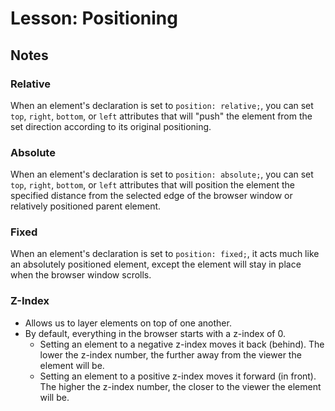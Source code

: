 # Lesson: Positioning

## Notes

### Relative

When an element's declaration is set to `position: relative;`, you can set `top`, `right`, `bottom`, or `left` attributes that will "push" the element from the set direction according to its original positioning.

### Absolute

When an element's declaration is set to `position: absolute;`, you can set `top`, `right`, `bottom`, or `left` attributes that will position the element the specified distance from the selected edge of the browser window or relatively positioned parent element.

### Fixed

When an element's declaration is set to `position: fixed;`, it acts much like an absolutely positioned element, except the element will stay in place when the browser window scrolls.

### Z-Index

- Allows us to layer elements on top of one another.
- By default, everything in the browser starts with a z-index of 0.
  - Setting an element to a negative z-index moves it back (behind). The lower the z-index number, the further away from the viewer the element will be.
  - Setting an element to a positive z-index moves it forward (in front). The higher the z-index number, the closer to the viewer the element will be.
  